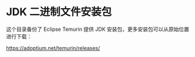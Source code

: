 # JDK 二进制文件安装包

这个目录备份了 Eclipse Temurin 提供 JDK 安装包，更多安装包可以从原始位置进行下载：

https://adoptium.net/temurin/releases/
